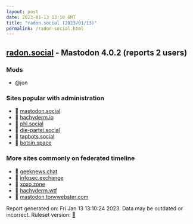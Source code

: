 ```yaml
---
layout: post
date: 2023-01-13 13:10 GMT
title: "radon.social (2023/01/13)"
permalink: /radon-social.html
---
```


## [radon.social](https://radon.social) - Mastodon 4.0.2 (reports 2 users)

### Mods
 * @jon

### Sites popular with administration

* 🐘 [mastodon.social](/mastodon-social.html)
* 🐘 [hachyderm.io](/hachyderm-io.html)
* 🐘 [phl.social](/phl-social.html)
* 🐘 [die-partei.social](/die-partei-social.html)
* 🐘 [tapbots.social](/tapbots-social.html)
* 🐘 [botsin.space](/botsin-space.html)

### More sites commonly on federated timeline

* 🐘 [geeknews.chat](/geeknews-chat.html)
* 🐘 [infosec.exchange](/infosec-exchange.html)
* 🐘 [xoxo.zone](/xoxo-zone.html)
* 🐘 [hachyderm.wtf](/hachyderm-wtf.html)
* 🐘 [mastodon.tonywebster.com](/mastodon-tonywebster-com.html)

Report generated on: Fri Jan 13 13:10:24 2023. Data may be outdated or incorrect.
Ruleset version: [🧁](/version-cupcake)
